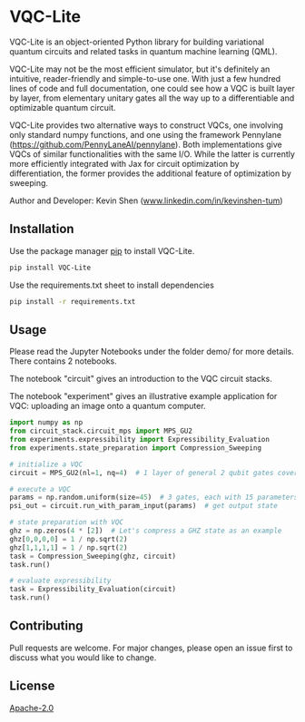 # VQC-Lite

VQC-Lite is an object-oriented Python library for building variational quantum circuits and related tasks in quantum 
machine learning (QML). 

VQC-Lite may not be the most efficient simulator, but it's definitely an intuitive, reader-friendly and simple-to-use one. With 
just a few hundred lines of code and full documentation, one could see how a VQC is built layer by layer, from 
elementary unitary gates all the way up to a differentiable and optimizable quantum circuit. 

VQC-Lite provides two alternative ways to construct VQCs, one involving only standard numpy functions, and one using the 
framework Pennylane (https://github.com/PennyLaneAI/pennylane). Both implementations give VQCs of similar 
functionalities with the same I/O. While the latter is currently more efficiently integrated with Jax for circuit 
optimization by differentiation, the former provides the additional feature of optimization by sweeping.

Author and Developer: Kevin Shen (www.linkedin.com/in/kevinshen-tum)

## Installation

Use the package manager [pip](https://pip.pypa.io/en/stable/) to install VQC-Lite.

```bash
pip install VQC-Lite
```

Use the requirements.txt sheet to install dependencies

```bash
pip install -r requirements.txt
```

## Usage

Please read the Jupyter Notebooks under the folder demo/ for more details. There contains 2 notebooks.

The notebook "circuit" gives an introduction to the VQC circuit stacks.

The notebook "experiment" gives an illustrative example application for VQC: uploading an image onto a quantum computer.

```python
import numpy as np
from circuit_stack.circuit_mps import MPS_GU2
from experiments.expressibility import Expressibility_Evaluation
from experiments.state_preparation import Compression_Sweeping

# initialize a VQC
circuit = MPS_GU2(nl=1, nq=4)  # 1 layer of general 2 qubit gates covering 4 qubits

# execute a VQC
params = np.random.uniform(size=45)  # 3 gates, each with 15 parameters
psi_out = circuit.run_with_param_input(params)  # get output state

# state preparation with VQC
ghz = np.zeros(4 * [2])  # Let's compress a GHZ state as an example
ghz[0,0,0,0] = 1 / np.sqrt(2)
ghz[1,1,1,1] = 1 / np.sqrt(2)
task = Compression_Sweeping(ghz, circuit)
task.run()

# evaluate expressibility
task = Expressibility_Evaluation(circuit)
task.run()

```

## Contributing
Pull requests are welcome. For major changes, please open an issue first to discuss what you would like to change.

## License
[Apache-2.0](https://choosealicense.com/licenses/apache-2.0/)